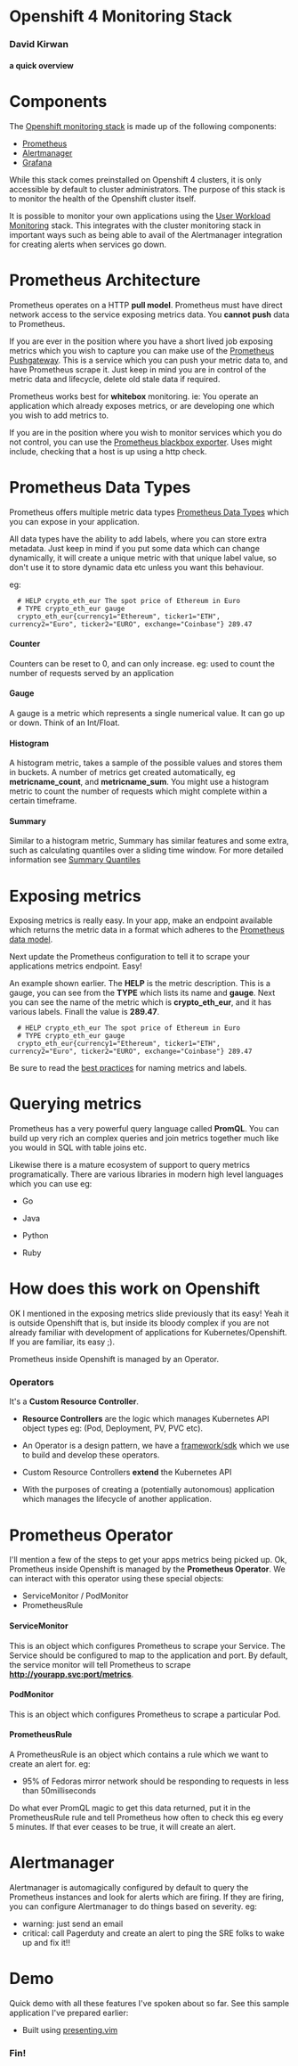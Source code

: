 # Openshift 4 Monitoring Stack
### David Kirwan


#### a quick overview

<!--
  Comments are removed. They must be
  in the form of an HTML comment tag.
-->

# Components
The [Openshift monitoring stack][1] is made up of the following components:

- [Prometheus][3]
- [Alertmanager][4]
- [Grafana][8]

While this stack comes preinstalled on Openshift 4 clusters, it is only accessible by default to cluster administrators. The purpose of this stack is to monitor the health of the Openshift cluster itself.

It is possible to monitor your own applications using the [User Workload Monitoring][9] stack. This integrates with the cluster monitoring stack in important ways such as being able to avail of the Alertmanager integration for creating alerts when services go down.


  [1]: https://github.com/openshift/cluster-monitoring-operator
  [2]: https://github.com/openshift/prometheus-operator
  [3]: https://github.com/prometheus/prometheus
  [4]: https://github.com/prometheus/alertmanager
  [5]: https://github.com/kubernetes/kube-state-metrics
  [6]: https://github.com/prometheus/node_exporter
  [7]: https://github.com/DirectXMan12/k8s-prometheus-adapter
  [8]: https://github.com/grafana/grafana
  [9]: https://docs.openshift.com/container-platform/4.5/monitoring/monitoring-your-own-services.html


# Prometheus Architecture
Prometheus operates on a HTTP __pull model__. Prometheus must have direct network access to the service exposing metrics data. You __cannot push__ data to Prometheus.

If you are ever in the position where you have a short lived job exposing metrics which you wish to capture you can make use of the [Prometheus Pushgateway][1]. This is a service which you can push your metric data to, and have Prometheus scrape it. Just keep in mind you are in control of the metric data and lifecycle, delete old stale data if required.

Prometheus works best for __whitebox__ monitoring. ie: You operate an application which already exposes metrics, or are developing one which you wish to add metrics to.

If you are in the position where you wish to monitor services which you do not control, you can use the [Prometheus blackbox exporter][2]. Uses might include, checking that a host is up using a http check.


  [1]: https://github.com/prometheus/pushgateway
  [2]: https://github.com/prometheus/blackbox_exporter


# Prometheus Data Types
Prometheus offers multiple metric data types [Prometheus Data Types][1] which you can expose in your application.

All data types have the ability to add labels, where you can store extra metadata. Just keep in mind if you put some data which can change dynamically, it will create a unique metric with that unique label value, so don't use it to store dynamic data etc unless you want this behaviour.

eg:

```
  # HELP crypto_eth_eur The spot price of Ethereum in Euro
  # TYPE crypto_eth_eur gauge
  crypto_eth_eur{currency1="Ethereum", ticker1="ETH", currency2="Euro", ticker2="EURO", exchange="Coinbase"} 289.47
```

#### Counter
Counters can be reset to 0, and can only increase. eg: used to count the number of requests served by an application

#### Gauge
A gauge is a metric which represents a single numerical value. It can go up or down. Think of an Int/Float.

#### Histogram
A histogram metric, takes a sample of the possible values and stores them in buckets. A number of metrics get created automatically, eg __metricname_count__, and __metricname_sum__. You might use a histogram metric to count the number of requests which might complete within a certain timeframe.

#### Summary
Similar to a histogram metric, Summary has similar features and some extra, such as calculating quantiles over a sliding time window. For more detailed information see [Summary Quantiles][2]


  [1]: https://prometheus.io/docs/concepts/metric_types/
  [2]: https://prometheus.io/docs/practices/histograms/#quantiles


# Exposing metrics
Exposing metrics is really easy. In your app, make an endpoint available which returns the metric data in a format which adheres to the [Prometheus data model][1].

Next update the Prometheus configuration to tell it to scrape your applications metrics endpoint. Easy!

An example shown earlier. The __HELP__ is the metric description. This is a gauge, you can see from the __TYPE__ which lists its name and __gauge__. Next you can see the name of the metric which is __crypto_eth_eur__, and it has various labels. Finall the value is __289.47__.

```
  # HELP crypto_eth_eur The spot price of Ethereum in Euro
  # TYPE crypto_eth_eur gauge
  crypto_eth_eur{currency1="Ethereum", ticker1="ETH", currency2="Euro", ticker2="EURO", exchange="Coinbase"} 289.47
```

Be sure to read the [best practices][2] for naming metrics and labels.


  [1]: https://prometheus.io/docs/concepts/data_model/
  [2]: https://prometheus.io/docs/practices/naming/



# Querying metrics
Prometheus has a very powerful query language called __PromQL__. You can build up very rich an complex queries and join metrics together much like you would in SQL with table joins etc.

Likewise there is a mature ecosystem of support to query metrics programatically. There are various libraries in modern high level languages which you can use eg:

- Go
- Java
- Python
- Ruby


  [1]: https://prometheus.io/docs/prometheus/latest/querying/basics/


# How does this work on Openshift
OK I mentioned in the exposing metrics slide previously that its easy! Yeah it is outside Openshift that is, but inside its bloody complex if you are not already familiar with development of applications for Kubernetes/Openshift. If you are familiar, its easy ;).

Prometheus inside Openshift is managed by an Operator.

### Operators
It's a __Custom Resource Controller__.

- __Resource Controllers__ are the logic which manages Kubernetes API object types eg: (Pod, Deployment, PV, PVC etc).
- An Operator is a design pattern, we have a [framework/sdk][1] which we use to build and develop these operators. 
- Custom Resource Controllers __extend__ the Kubernetes API
- With the purposes of creating a (potentially autonomous) application which manages the lifecycle of another application.


  [1]: https://github.com/operator-framework/operator-sdk


# Prometheus Operator
I'll mention a few of the steps to get your apps metrics being picked up. Ok, Prometheus inside Openshift is managed by the __Prometheus Operator__. We can interact with this operator using these special objects:

- ServiceMonitor / PodMonitor
- PrometheusRule

#### ServiceMonitor
This is an object which configures Prometheus to scrape your Service. The Service should be configured to map to the application and port. By default, the service monitor will tell Prometheus to scrape __http://yourapp.svc:port/metrics__.

#### PodMonitor
This is an object which configures Prometheus to scrape a particular Pod.

#### PrometheusRule
A PrometheusRule is an object which contains a rule which we want to create an alert for. eg:

- 95% of Fedoras mirror network should be responding to requests in less than 50milliseconds

Do what ever PromQL magic to get this data returned, put it in the PrometheusRule rule and tell Prometheus how often to check this eg every 5 minutes. If that ever ceases to be true, it will create an alert.


# Alertmanager
Alertmanager is automagically configured by default to query the Prometheus instances and look for alerts which are firing. If they are firing, you can configure Alertmanager to do things based on severity. eg:

- warning: just send an email
- critical: call Pagerduty and create an alert to ping the SRE folks to wake up and fix it!!




# Demo
Quick demo with all these features I've spoken about so far. See this sample application I've prepared earlier:

- Built using [presenting.vim][1]

  [1]: https://github.com/sotte/presenting.vim
  [2]: https://github.com/davidkirwan/asset_monitoring

### Fin!
